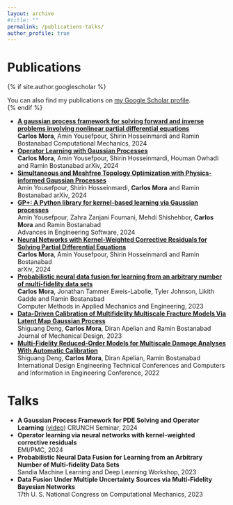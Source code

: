 ```yaml
---
layout: archive
#title: ""
permalink: /publications-talks/
author_profile: true
---
```


<h1>Publications</h1>

{% if site.author.googlescholar %}
  <div class="wordwrap">You can also find my publications on <a href="{{site.author.googlescholar}}">my Google Scholar profile</a>.</div>
{% endif %}

- **[A gaussian process framework for solving forward and inverse problems involving nonlinear partial differential equations](https://link.springer.com/article/10.1007/s00466-024-02559-0)**  
  **Carlos Mora**, Amin Yousefpour, Shirin Hosseinmardi and Ramin Bostanabad 
  Computational Mechanics, 2024
- **[Operator Learning with Gaussian Processes](https://arxiv.org/abs/2409.04538)**  
  **Carlos Mora**, Amin Yousefpour, Shirin Hosseinmardi, Houman Owhadi and Ramin Bostanabad
  arXiv, 2024
- **[Simultaneous and Meshfree Topology Optimization with Physics-informed Gaussian Processes](https://arxiv.org/abs/2408.03490)**  
  Amin Yousefpour, Shirin Hosseinmardi, **Carlos Mora** and Ramin Bostanabad
  arXiv, 2024
- **[GP+: A Python library for kernel-based learning via Gaussian processes](https://www.sciencedirect.com/science/article/pii/S0965997824000930)**  
  Amin Yousefpour, Zahra Zanjani Foumani, Mehdi Shishehbor, **Carlos Mora** and Ramin Bostanabad  
  Advances in Engineering Software, 2024
- **[Neural Networks with Kernel-Weighted Corrective Residuals for Solving Partial Differential Equations](https://arxiv.org/abs/2401.03492)**  
  **Carlos Mora**, Amin Yousefpour, Shirin Hosseinmardi and Ramin Bostanabad  
  arXiv, 2024
- **[Probabilistic neural data fusion for learning from an arbitrary number of multi-fidelity data sets](https://www.sciencedirect.com/science/article/pii/S0045782523003316)**  
  **Carlos Mora**, Jonathan Tammer Eweis-Labolle, Tyler Johnson, Likith Gadde and Ramin Bostanabad  
  Computer Methods in Applied Mechanics and Engineering, 2023
- **[Data-Driven Calibration of Multifidelity Multiscale Fracture Models Via Latent Map Gaussian Process](https://asmedigitalcollection.asme.org/mechanicaldesign/article/145/1/011705/1147508/Data-Driven-Calibration-of-Multifidelity)**  
  Shiguang Deng, **Carlos Mora**, Diran Apelian and Ramin Bostanabad  
  Journal of Mechanical Design, 2023
- **[Multi-Fidelity Reduced-Order Models for Multiscale Damage Analyses With Automatic Calibration](https://solarenergyengineering.asmedigitalcollection.asme.org/IDETC-CIE/proceedings/IDETC-CIE2022/86236/V03BT03A031/1150433)**  
  Shiguang Deng, **Carlos Mora**, Diran Apelian, Ramin Bostanabad  
  International Design Engineering Technical Conferences and Computers and Information in Engineering Conference, 2022

# Talks
- **A Gaussian Process Framework for PDE Solving and Operator Learning** ([video](https://www.youtube.com/watch?v=yFAxA6vPECA&t=1s)) 
  CRUNCH Seminar, 2024
- **Operator learning via neural networks with kernel-weighted corrective residuals**  
  EMI/PMC, 2024
- **Probabilistic Neural Data Fusion for Learning from an Arbitrary Number of Multi-fidelity Data Sets**  
  Sandia Machine Learning and Deep Learning Workshop, 2023
- **Data Fusion Under Multiple Uncertainty Sources via Multi-Fidelity Bayesian Networks**  
  17th U. S. National Congress on Computational Mechanics, 2023

<!-- {% include base_path %}

{% for post in site.publications reversed %}
  {% include archive-single.html %}
{% endfor %} -->

